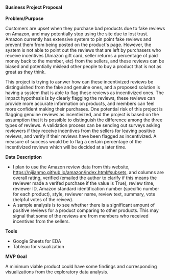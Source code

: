 #### Business Project Proposal ####

**Problem/Purpose**

Customers are upset when they purchase bad products due to fake reviews on Amazon, and may potentially stop using the site due to lost trust.  Amazon currently has extensive system to pin point fake reviews and prevent them from being posted on the product's page.  However, the system is not able to point out the reviews that are left by purchasers who receive incentives (Amazon gift card, seller returns a percentage of paid money back to the member, etc) from the sellers, and these reviews can be biased and potentially mislead other people to buy a product that is not as great as they think.   

This project is trying to asnwer how can these incentivized reviews be distinguished from the fake and genuine ones, and a proposed solution is having a system that is able to flag these reviews as incentivized ones.  The impact hypothesis is by clearly flagging the reviews, these reviews can provide more accurate information on products, and members can feel more confident making their purchases. One potential risk of this project is flagging genuine reviews as incentivized, and the project is based on the assumption that it is possible to distinguish the difference among the three types of reviews.   A validation process can be sending out surveys asking reviewers if they receive incentives from the sellers for leaving positive reviews, and verify if their reviews have been flagged as incentivized. A measure of success would be to flag a certain percentage of the incentivized reviews which will be decided at a later time. 

**Data Description**

* I plan to use the Amazon review data from this website, https://nijianmo.github.io/amazon/index.html#subsets, and columns are overall rating, verified (emailed the author to clarify if this means the reviewer made a verifed purchase if the value is True), review time, reviewer ID, Amazon standard identification number (specific number for each product), style, reviewer name, review text, summary, vote (helpful votes of the reivew).
* A sample analysis is to see whether there is a significant amount of positive reviews for a product comparing to other products. This may signal that some of the reviews are from members who received incentives from the sellers.

**Tools**

* Google Sheets for EDA
* Tableau for visualization

**MVP Goal**

A minimum viable product could have some findings and corresponding visualizations from the exploratory data analysis.




